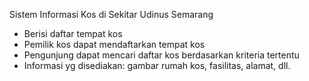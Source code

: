 Sistem Informasi Kos di Sekitar Udinus Semarang


- Berisi daftar tempat kos
- Pemilik kos dapat mendaftarkan tempat kos
- Pengunjung dapat mencari daftar kos berdasarkan kriteria tertentu
- Informasi yg disediakan: gambar rumah kos, fasilitas, alamat, dll.
